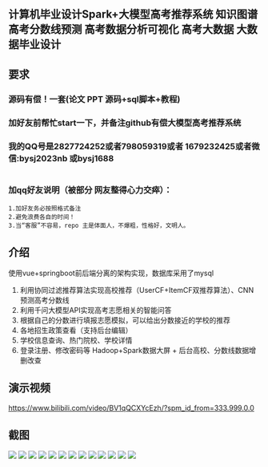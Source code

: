 ## 计算机毕业设计Spark+大模型高考推荐系统 知识图谱高考分数线预测 高考数据分析可视化 高考大数据 大数据毕业设计

## 要求
### 源码有偿！一套(论文 PPT 源码+sql脚本+教程)

### 
### 加好友前帮忙start一下，并备注github有偿大模型高考推荐系统
### 我的QQ号是2827724252或者798059319或者 1679232425或者微信:bysj2023nb 或bysj1688

# 

### 加qq好友说明（被部分 网友整得心力交瘁）：
    1.加好友务必按照格式备注
    2.避免浪费各自的时间！
    3.当“客服”不容易，repo 主是体面人，不爆粗，性格好，文明人。
## 介绍
使用vue+springboot前后端分离的架构实现，数据库采用了mysql
1. 利用协同过滤推荐算法实现高校推荐（UserCF+ItemCF双推荐算法）、CNN预测高考分数线
2. 利用千问大模型API实现高考志愿相关的智能问答
3. 根据自己的分数进行填报志愿模拟，可以给出分数接近的学校的推荐
4. 各地招生政策查看（支持后台编辑）
5. 学校信息查询、热门院校、学校详情
6. 登录注册、修改密码等
Hadoop+Spark数据大屏 + 后台高校、分数线数据增删改查

## 演示视频
https://www.bilibili.com/video/BV1qQCXYcEzh/?spm_id_from=333.999.0.0

## 截图

![](1.png)
![](2.png)
![](3.png)
![](4.png)
![](5.png)
![](6.png)
![](7.png)
![](8.png)
![](9.png)
![](10.png)
![](11.png)
![](12.png)
![](13.png)




